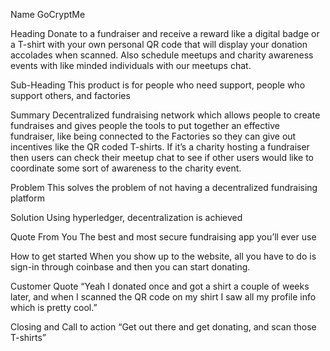 Name
GoCryptMe

Heading
Donate to a fundraiser and receive a reward like a digital badge or a T-shirt with your own personal QR code that will display your donation accolades when scanned. Also schedule meetups and charity awareness events with like minded individuals with our meetups chat.

Sub-Heading
This product is for people who need support, people who support others, and factories

Summary
Decentralized fundraising network which allows people to create fundraises and gives people the tools to put together an effective fundraiser, like being connected to the Factories so they can give out incentives like the QR coded T-shirts. If it’s a charity hosting a fundraiser then users can check their meetup chat to see if other users would like to coordinate some sort of awareness to the charity event.

Problem
This solves the problem of not having a decentralized fundraising platform

Solution
Using hyperledger, decentralization is achieved

Quote From You
The best and most secure fundraising app you’ll ever use

How to get started
When you show up to the website, all you have to do is sign-in through coinbase and then you can start donating.

Customer Quote
“Yeah I donated once and got a shirt a couple of weeks later, and when I scanned the QR code on my shirt I saw all my profile info which is pretty cool.”


Closing and Call to action
“Get out there and get donating, and scan those T-shirts”
